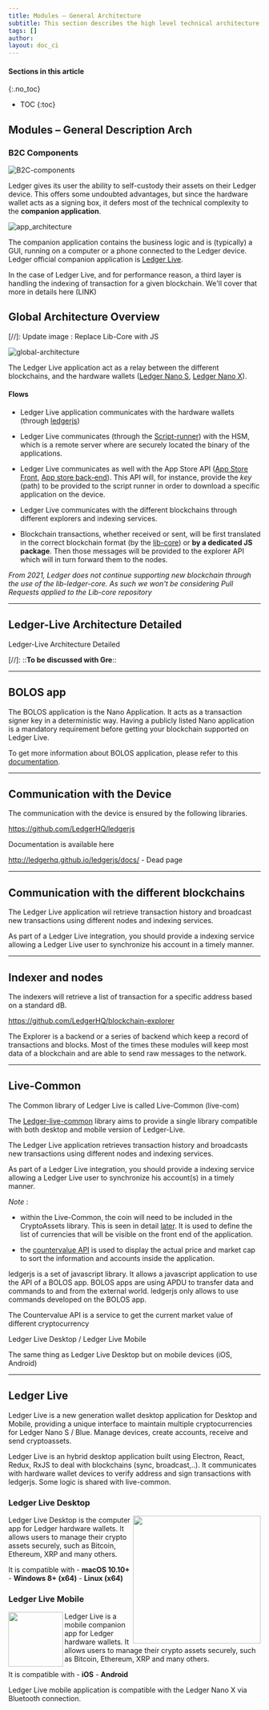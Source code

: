 ```yaml
---
title: Modules – General Architecture
subtitle: This section describes the high level technical architecture of Ledger Live and how the different components interact.
tags: []
author:
layout: doc_ci
---
```


#### Sections in this article
{:.no_toc}
* TOC
{:toc}

<!--
Modules – General Architecture
    B2C Components
Global Architecture Overview
Ledger-Live Architecture Detailed
BOLOS app
Communication with the Device
Communication with the different blockchains
Indexer and nodes
Live-Common
Ledger Live
    Ledger Live Desktop
    Ledger Live Mobile
-->

## Modules – General Description Arch

### B2C Components

<!-- ------------- Image ------------- -->
![B2C-components](../../../uploads/images/CI/B2C-components.png)
<!-- --------------------------------- -->
Ledger gives its user the ability to self-custody their assets on their Ledger device. This offers some undoubted advantages, but since the hardware wallet acts as a signing box, it defers most of the technical complexity to the **companion application**.

<!-- ------------- Image ------------- -->
![app_architecture](../../../uploads/images/CI/app_architecture.png)
<!-- --------------------------------- -->


The companion application contains the business logic and is (typically) a GUI, running on a computer or a phone connected to the Ledger device. Ledger official companion application is [Ledger Live](https://www.ledger.com/ledger-live/download).

In the case of Ledger Live, and for performance reason, a third layer is handling the indexing of transaction for a given blockchain. We'll cover that more in details here (LINK)

## Global Architecture Overview

[//]: Update image : Replace Lib-Core with JS

<!-- ------------- Image ------------- -->
![global-architecture](../../../uploads/images/CI/global-architecture.png)
<!-- --------------------------------- -->


The Ledger Live application act as a relay between the different
blockchains, and the hardware wallets ([Ledger Nano
S](https://www.ledger.com/products/ledger-nano-s), [Ledger Nano
X](https://www.ledger.com/products/ledger-nano-x)).

#### Flows

-   Ledger Live application communicates with the hardware wallets
    (through [ledgerjs](https://github.com/LedgerHQ/ledgerjs))

-   Ledger Live communicates (through the
    [Script-runner](https://github.com/LedgerHQ/ledger-update-python-api))
    with the HSM, which is a remote server where are securely located
    the binary of the applications.

-   Ledger Live communicates as well with the App Store API ([App Store
    Front](https://github.com/LedgerHQ/ledger-app-store-front), [App
    store back-end](https://github.com/LedgerHQ/ledger-app-store-api)).
    This API will, for instance, provide the <i>key</i> (path) to be provided
    to the script runner in order to download a specific application on
    the device.

-   Ledger Live communicates with the different blockchains through different
    explorers and indexing services.

-   Blockchain transactions, whether received or sent, will be first translated in the correct   blockchain format (by the
    [lib-core](https://github.com/LedgerHQ/lib-ledger-core)) or **by a dedicated JS package**.
    Then those messages will be provided to the explorer API which will in turn forward them to the nodes.


_From 2021, Ledger does not continue supporting new blockchain through the use of the lib-ledger-core. As such we won't be considering Pull Requests applied to the Lib-core repository_

***
## Ledger-Live Architecture Detailed

Ledger-Live Architecture Detailed

[//]: ::**To be discussed with Gre**::

***
## BOLOS app

The BOLOS application is the Nano Application. It acts as a transaction signer
key in a deterministic way. Having a publicly listed Nano application is a mandatory requirement before getting your blockchain supported on Ledger Live.

To get more information about BOLOS application, please refer to this [documentation](../../NA/a_publishing_an_app).

***
## Communication with the Device

The communication with the device is ensured by the following libraries.

<https://github.com/LedgerHQ/ledgerjs>


Documentation is available here

<http://ledgerhq.github.io/ledgerjs/docs/> - Dead page

***
## Communication with the different blockchains

The Ledger Live application wil retrieve transaction history and broadcast new transactions using different nodes and indexing services.

As part of a Ledger Live integration, you should provide a indexing service allowing a Ledger Live user to synchronize his account in a timely manner.

***
## Indexer and nodes

The indexers will retrieve a list of transaction for a specific address
based on a standard dB.

<https://github.com/LedgerHQ/blockchain-explorer>

The Explorer is a backend or a series of backend which keep a record of
transactions and blocks. Most of the times these modules will keep most
data of a blockchain and are able to send raw messages to the network.

***
## Live-Common

The Common library of Ledger Live is called Live-Common (live-com)

The [Ledger-live-common](https://github.com/LedgerHQ/ledger-live-common)
library aims to provide a single library compatible with both desktop
and mobile version of Ledger-Live.

The Ledger Live application retrieves transaction history and broadcasts new transactions using different nodes and indexing services.

As part of a Ledger Live integration, you should provide a indexing service allowing a Ledger Live user to synchronize his account(s) in a timely manner.

<i>Note</i> :

-   within the Live-Common, the coin will need to be included in the CryptoAssets library. This is seen in detail
    [later](../41_live_cryptoassets). It is used to define the list of currencies that will be visible on the
    front end of the application.

-   the [countervalue API](https://github.com/LedgerHQ/ledger-api-countervalue) is used
    to display the actual price and market cap to sort the information
    and accounts inside the application.

ledgerjs is a set of javascript library. It allows a javascript
application to use the API of a BOLOS app. BOLOS apps are using APDU to
transfer data and commands to and from the external world. ledgerjs only
allows to use commands developed on the BOLOS app.

The Countervalue API is a service to get the current market value of
different cryptocurrency


Ledger Live Desktop / Ledger Live Mobile

The same thing as Ledger Live Desktop but on mobile devices (iOS,
Android)

***
## Ledger Live

Ledger Live is a new generation wallet desktop application for Desktop and Mobile, providing a unique interface to maintain multiple cryptocurrencies for Ledger Nano S / Blue. Manage devices, create accounts, receive and send cryptoassets.

Ledger Live is an hybrid desktop application built using Electron, React, Redux, RxJS to deal with blockchains (sync, broadcast,..). It communicates with  hardware wallet devices to verify address and sign transactions with ledgerjs. Some logic is shared with live-common.

### Ledger Live Desktop

<!-- ------------- Image ------------- -->
<img width="255" src="../../../uploads/images/CI/lld.png" style="float:right">
<!-- --------------------------------- -->

Ledger Live Desktop is the computer app for Ledger hardware wallets. It allows users to manage their crypto assets securely, such as Bitcoin, Ethereum, XRP and many others.

It is compatible with
\- **macOS 10.10+**
\- **Windows 8+ (x64)**
\- **Linux (x64)**

### Ledger Live Mobile

<!-- ------------- Image ------------- -->
<img align="left" width="109" src="../../../uploads/images/CI/llm.png">
<!-- --------------------------------- -->

Ledger Live is a mobile companion app for Ledger hardware wallets. It allows users to manage their crypto assets securely, such as Bitcoin, Ethereum, XRP and many others.

It is compatible with
\- **iOS**
\- **Android**

Ledger Live mobile application is  compatible with the Ledger Nano X via Bluetooth connection.
